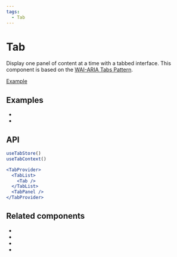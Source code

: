 ```yaml
---
tags:
  - Tab
---
```


# Tab

<div data-description>

Display one panel of content at a time with a tabbed interface. This component is based on the [WAI-ARIA Tabs Pattern](https://www.w3.org/WAI/ARIA/apg/patterns/tabpanel/).

</div>

<div data-tags></div>

<a href="../examples/tab/index.tsx" data-playground>Example</a>

## Examples

<div data-cards="examples">

- [](/examples/tab-react-router)
- [](/examples/tab-next-router)

</div>

## API

```jsx
useTabStore()
useTabContext()

<TabProvider>
  <TabList>
    <Tab />
  </TabList>
  <TabPanel />
</TabProvider>
```

## Related components

<div data-cards="components">

- [](/components/button)
- [](/components/disclosure)
- [](/components/composite)
- [](/components/focusable)

</div>
